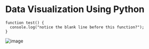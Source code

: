 # Data Visualization Using Python


```
function test() {
  console.log("notice the blank line before this function?");
}
```

![image](https://user-images.githubusercontent.com/96287600/178270090-e8332900-56b7-4502-9f14-1f3c2dcd597f.png)

